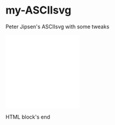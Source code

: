 # my-ASCIIsvg
Peter Jipsen's ASCIIsvg with some tweaks

<embed src="d.htm" width="200" height="200" script='
 width="200"; height="200"; border=25
 xmin=-1; xmax=6; ymin=-1; axes()
 plot(sin(x)+2.5)
 a = [0,0]
 b = [5,5]
 marker = "dot"
 line(a,b)
 text(a,"a",belowright)
 text(b,"g",above)
 text(b,"b",right)
 text(b,"b",left)
 text(b,"b",below)
 text(b,"b",aboveleft)
 text(b,"b",aboveright)
 text(b,"b",belowleft)
 text(b,"b",belowright)
 stroke = "red"
 path([a,[0,5],b,[5,0]])
 stroke = "green"
 marker = "none"
 curve([a,[.25,0],[.5,.5],[1,1],[1.5,1.5]])
 stroke = "blue"
 circle([5,0],1)
 ellipse([0,5],1,2)
 stroke = "purple"
 rect([0,0],[2,2],null,.5,1)
 marker = "arrowdot"
 line(a,[5,0])
'/>

HTML block's end
